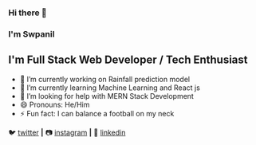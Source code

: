 ### Hi there 👋
### I'm Swpanil 
## I'm Full Stack Web Developer /  Tech Enthusiast


- 🔭 I’m currently working on Rainfall prediction model
- 🌱 I’m currently learning Machine Learning and React js
- 🤔 I’m looking for help with MERN Stack Development
- 😄 Pronouns: He/Him
- ⚡ Fun fact: I can balance a football on my neck 

🐦 [twitter][twitter] **|** 
📷 [instagram][instagram] **|** 
👔 [linkedin][linkedin]

[twitter]: https://twitter.com/Swapnil12381855
[instagram]: https://instagram.com/swapnil_1999
[linkedin]: https://linkedin.com/in/SwapnilWadhankar


